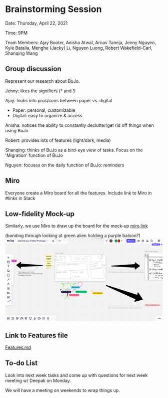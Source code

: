 # Brainstorming Session

Date: Thursday, April 22, 2021

Time: 9PM

Team Members: Ajay Booter, Anisha Atwal, Arnav Taneja, Jenny Nguyen, Kyle Batalla, Menghe (Jacky) Li, Nguyen Luong, Robert Wakefield-Carl, Shanqing Wang

## Group discussion
Represent our research about BuJo.

Jenny: likes the signifiers (* and !)

Ajay: looks into pros/cons between paper vs. digital
- Paper: personal, customizable
- Digital: easy to organize & access

Anisha: notices the ability to constantly declutter/get rid off things when using BuJo

Robert: provides lots of features (light/dark, media)

Shanqing: thinks of BuJo as a bird-eye view of tasks. Focus on the 'Migration' function of BuJo

Nguyen: focuses on the daily function of BuJo: reminders

## Miro 
Everyone create a Miro board for all the features. Include link to Miro in #links in Stack

## Low-fidelity Mock-up
Similarly, we use Miro to draw up the board for the mock-up
[miro link](https://miro.com/welcomeonboard/kttvzXVvHIK4gYYQyBdX4lim8Z2BpwV5kiIAvQ5UOG2TN4mTxzOn3UhPlyrvcOOR)

(bonding through looking at green alien holding a purple baloon?)
![bonding?](bonding.png)

## Link to Features file
[Features.md](../../specs/brainstorm/features.md)

## To-do List
Look into next week tasks and come up with questions for next week meeting w/ Deepak on Monday.

We will have a meeting on weekends to wrap things up.
